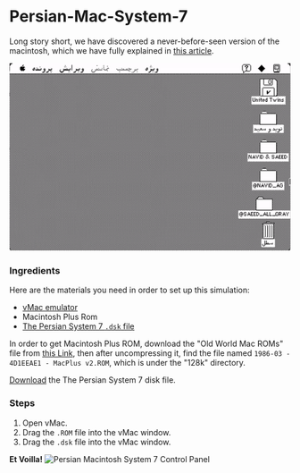 # Persian-Mac-System-7

Long story short, we have discovered a never-before-seen version of the macintosh, which we have fully explained in [this article](example.com). 

![Persian Macintosh System 7](screenshots/persian_macintosh_system_7.gif)

### Ingredients
Here are the materials you need in order to set up this simulation:
- [vMac emulator](https://www.gryphel.com/c/minivmac/download.html)
- Macintosh Plus Rom
- [The Persian System 7 `.dsk` file](https://github.com/NavidAG/Persian-Mac-System-7/blob/main/disks/persian_system_7.dsk)

In order to get Macintosh Plus ROM, download the "Old World Mac ROMs" file from [this Link](https://www.macintoshrepository.org/7038-all-macintosh-roms-68k-ppc-), then after uncompressing it, find the file named `1986-03 - 4D1EEAE1 - MacPlus v2.ROM`, which is under the "128k" directory.

[Download](https://github.com/NavidAG/Persian-Mac-System-7/blob/main/disks/persian_system_7.dsk) the The Persian System 7 disk file.

### Steps
1. Open vMac.
2. Drag the `.ROM` file into the vMac window.
3. Drag the `.dsk` file into the vMac window.

**Et Voilla!**
![Persian Macintosh System 7 Control Panel](control_panel.png)